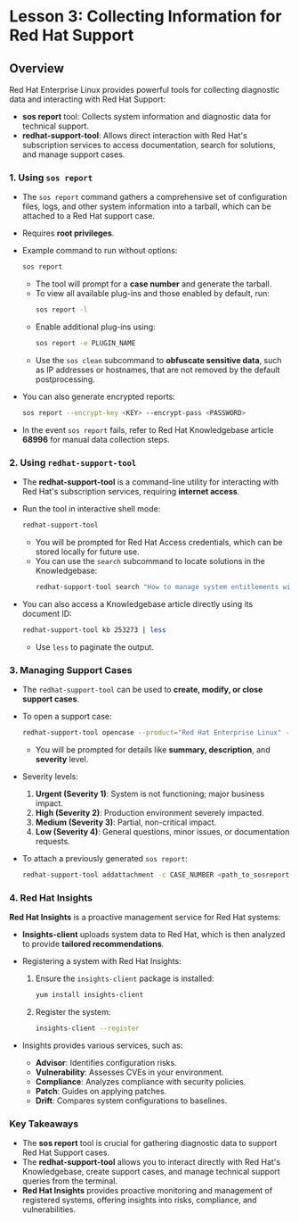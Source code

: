 
# Lesson 3: Collecting Information for Red Hat Support

## Overview

Red Hat Enterprise Linux provides powerful tools for collecting diagnostic data and interacting with Red Hat Support:

- **sos report** tool: Collects system information and diagnostic data for technical support.
- **redhat-support-tool**: Allows direct interaction with Red Hat's subscription services to access documentation, search for solutions, and manage support cases.

### 1. Using `sos report`

- The `sos report` command gathers a comprehensive set of configuration files, logs, and other system information into a tarball, which can be attached to a Red Hat support case.
- Requires **root privileges**.
- Example command to run without options:
  ```bash
  sos report
  ```
  - The tool will prompt for a **case number** and generate the tarball.
  - To view all available plug-ins and those enabled by default, run:
    ```bash
    sos report -l
    ```
  - Enable additional plug-ins using:
    ```bash
    sos report -e PLUGIN_NAME
    ```
  - Use the `sos clean` subcommand to **obfuscate sensitive data**, such as IP addresses or hostnames, that are not removed by the default postprocessing.

- You can also generate encrypted reports:
  ```bash
  sos report --encrypt-key <KEY> --encrypt-pass <PASSWORD>
  ```

- In the event `sos report` fails, refer to Red Hat Knowledgebase article **68996** for manual data collection steps.

### 2. Using `redhat-support-tool`

- The **redhat-support-tool** is a command-line utility for interacting with Red Hat's subscription services, requiring **internet access**.
- Run the tool in interactive shell mode:
  ```bash
  redhat-support-tool
  ```
  - You will be prompted for Red Hat Access credentials, which can be stored locally for future use.
  - You can use the `search` subcommand to locate solutions in the Knowledgebase:
    ```bash
    redhat-support-tool search "How to manage system entitlements with subscription-manager"
    ```

- You can also access a Knowledgebase article directly using its document ID:
  ```bash
  redhat-support-tool kb 253273 | less
  ```
  - Use `less` to paginate the output.

### 3. Managing Support Cases

- The `redhat-support-tool` can be used to **create, modify, or close support cases**.
- To open a support case:
  ```bash
  redhat-support-tool opencase --product="Red Hat Enterprise Linux" --version="8.4"
  ```
  - You will be prompted for details like **summary, description**, and **severity** level.
  
- Severity levels:
  1. **Urgent (Severity 1)**: System is not functioning; major business impact.
  2. **High (Severity 2)**: Production environment severely impacted.
  3. **Medium (Severity 3)**: Partial, non-critical impact.
  4. **Low (Severity 4)**: General questions, minor issues, or documentation requests.

- To attach a previously generated `sos report`:
  ```bash
  redhat-support-tool addattachment -c CASE_NUMBER <path_to_sosreport>
  ```

### 4. Red Hat Insights

**Red Hat Insights** is a proactive management service for Red Hat systems:

- **Insights-client** uploads system data to Red Hat, which is then analyzed to provide **tailored recommendations**.
- Registering a system with Red Hat Insights:
  1. Ensure the `insights-client` package is installed:
     ```bash
     yum install insights-client
     ```
  2. Register the system:
     ```bash
     insights-client --register
     ```

- Insights provides various services, such as:
  - **Advisor**: Identifies configuration risks.
  - **Vulnerability**: Assesses CVEs in your environment.
  - **Compliance**: Analyzes compliance with security policies.
  - **Patch**: Guides on applying patches.
  - **Drift**: Compares system configurations to baselines.

### Key Takeaways

- The **sos report** tool is crucial for gathering diagnostic data to support Red Hat Support cases.
- The **redhat-support-tool** allows you to interact directly with Red Hat's Knowledgebase, create support cases, and manage technical support queries from the terminal.
- **Red Hat Insights** provides proactive monitoring and management of registered systems, offering insights into risks, compliance, and vulnerabilities.
